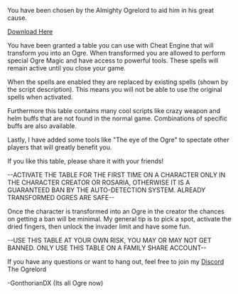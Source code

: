 You have been chosen by the Almighty Ogrelord to aid him in his great cause.


[Download Here](https://github.com/GonthorianDX/The-Ogre-Table/archive/master.zip)


You have been granted a table you can use with Cheat Engine that will transform you into an Ogre.
When transformed you are allowed to perform special Ogre Magic and have access to powerful tools.
These spells will remain active until you close your game.

When the spells are enabled they are replaced by existing spells (shown by the script description).
This means you will not be able to use the original spells when activated.

Furthermore this table contains many cool scripts like crazy weapon and helm buffs that are not found in the normal game.
Combinations of specific buffs are also available.

Lastly, I have added some tools like "The eye of the Ogre" to spectate other players that will greatly benefit you.

If you like this table, please share it with your friends!

--ACTIVATE THE TABLE FOR THE FIRST TIME ON A CHARACTER ONLY IN THE CHARACTER CREATOR OR ROSARIA, OTHERWISE IT IS A GUARANTEED BAN BY THE AUTO-DETECTION SYSTEM. ALREADY TRANSFORMED OGRES ARE SAFE--

Once the character is transformed into an Ogre in the creator the chances on getting a ban will be minimal.
My general tip is to pick a spot, activate the dried fingers, then unlock the invader limit and have some fun.

--USE THIS TABLE AT YOUR OWN RISK, YOU MAY OR MAY NOT GET BANNED. ONLY USE THIS TABLE ON A FAMILY SHARE ACCOUNT--

If you have any questions or want to hang out, feel free to join my [Discord](https://discord.gg/TWWgA4rw7g)
The Ogrelord

-GonthorianDX (Its all Ogre now)
